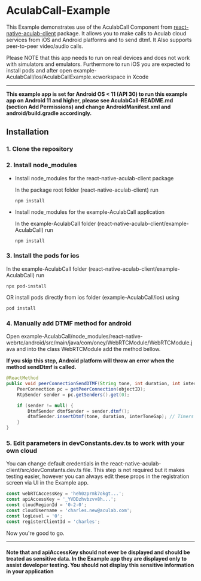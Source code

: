 # AculabCall-Example

This Example demonstrates use of the AculabCall Component from [react-native-aculab-client](https://www.npmjs.com/package/react-native-aculab-client) package. It allows you to make calls to Aculab cloud services from iOS and Android platforms and to send dtmf. It Also supports peer-to-peer video/audio calls.

Please NOTE that this app needs to run on real devices and does not work with simulators and emulators. Furthermore to run iOS you are expected to install pods and after open example-AculabCall/ios/AculabCallExample.xcworkspace in Xcode

---

**This example app is set for Android OS < 11 (API 30) to run this example app on Android 11 and higher, please see AculabCall-README.md (section Add Permissions) and change AndroidManifest.xml and android/build.gradle accordingly.**

## Installation

### 1. Clone the repository

### 2. Install node_modules

+ Install node_modules for the react-native-aculab-client package

    In the package root folder (react-native-aculab-client) run

    ``` node
    npm install
    ```

+ Install node_modules for the example-AculabCall application

    In the example-AculabCall folder (react-native-aculab-client/example-AculabCall) run

    ``` node
    npm install
    ```

### 3. Install the pods for ios

In the example-AculabCall folder (react-native-aculab-client/example-AculabCall) run

``` node
npx pod-install
```

OR install pods directly from ios folder (example-AculabCall/ios) using

``` node
pod install
```

### 4. Manually add DTMF method for android

Open example-AculabCall/node_modules/react-native-webrtc/android/src/main/java/com/oney/WebRTCModule/WebRTCModule.java and into the class WebRTCModule add the method bellow.

**If you skip this step, Android platform will throw an error when the method sendDtmf is called.**

``` java
@ReactMethod
public void peerConnectionSendDTMF(String tone, int duration, int interToneGap, int objectID) {
    PeerConnection pc = getPeerConnection(objectID);
    RtpSender sender = pc.getSenders().get(0);

    if (sender != null) {
        DtmfSender dtmfSender = sender.dtmf();
        dtmfSender.insertDtmf(tone, duration, interToneGap); // Timers are in ms
    }
}
```

### 5. Edit parameters in devConstants.dev.ts to work with your own cloud

You can change default credentials in the react-native-aculab-client/src/devConstants.dev.ts file.
This step is not required but it makes testing easier, however you can always edit these props in the registration screen via UI in the Example app.

```typescript
const webRTCAccessKey = 'heh0zprmk7okgt...';
const apiAccessKey = '_YVDDzhvbzvv8h...';
const cloudRegionId = '0-2-0';
const cloudUsername = 'charles.new@aculab.com';
const logLevel = '0';
const registerClientId = 'charles';
```

Now you're good to go.

---

#### Note that and apiAccessKey should not ever be displayed and should be treated as sensitive data. In the Example app they are displayed only to assist developer testing. You should not display this sensitive information in your application
